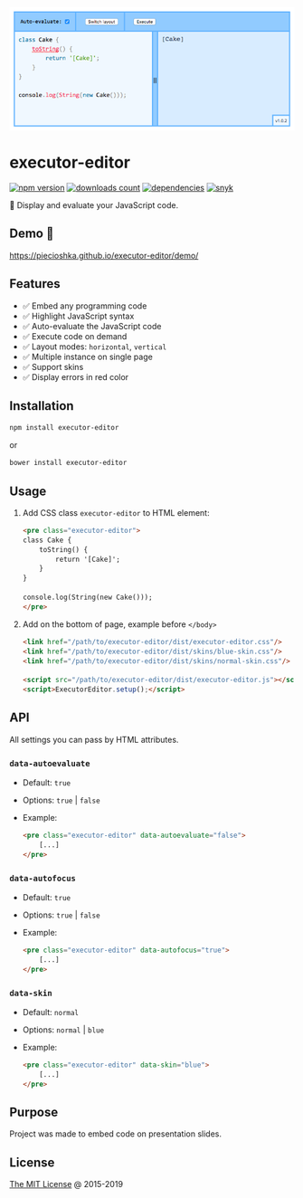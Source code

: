 <img src="./screenshots/editor.png" alt="Executor Editor v2.0" align="center">

# executor-editor

[![npm version](https://badge.fury.io/js/executor-editor.svg)](https://badge.fury.io/js/executor-editor)
[![downloads count](https://img.shields.io/npm/dt/executor-editor.svg)](https://www.npmjs.com/~piecioshka)
[![dependencies](https://david-dm.org/piecioshka/executor-editor.svg)](https://github.com/piecioshka/executor-editor)
[![snyk](https://snyk.io/test/github/piecioshka/executor-editor/badge.svg?targetFile=package.json)](https://snyk.io/test/github/piecioshka/executor-editor?targetFile=package.json)

:hammer: Display and evaluate your JavaScript code.

## Demo 🎉

<https://piecioshka.github.io/executor-editor/demo/>

## Features

* :white_check_mark: Embed any programming code
* :white_check_mark: Highlight JavaScript syntax
* :white_check_mark: Auto-evaluate the JavaScript code
* :white_check_mark: Execute code on demand
* :white_check_mark: Layout modes: `horizontal`, `vertical`
* :white_check_mark: Multiple instance on single page
* :white_check_mark: Support skins
* :white_check_mark: Display errors in red color

## Installation

```bash
npm install executor-editor
```

or

```bash
bower install executor-editor
```

## Usage

1. Add CSS class `executor-editor` to HTML element:

    ```html
    <pre class="executor-editor">
    class Cake {
        toString() {
            return '[Cake]';
        }
    }

    console.log(String(new Cake()));
    </pre>
    ```

2. Add on the bottom of page, example before `</body>`

    ```html
    <link href="/path/to/executor-editor/dist/executor-editor.css"/>
    <link href="/path/to/executor-editor/dist/skins/blue-skin.css"/>
    <link href="/path/to/executor-editor/dist/skins/normal-skin.css"/>

    <script src="/path/to/executor-editor/dist/executor-editor.js"></script>
    <script>ExecutorEditor.setup();</script>
    ```

## API

All settings you can pass by HTML attributes.

### `data-autoevaluate`

* Default: `true`
* Options: `true` | `false`
* Example:

    ```html
    <pre class="executor-editor" data-autoevaluate="false">
        [...]
    </pre>
    ```

### `data-autofocus`

* Default: `true`
* Options: `true` | `false`
* Example:

    ```html
    <pre class="executor-editor" data-autofocus="true">
        [...]
    </pre>
    ```

### `data-skin`

* Default: `normal`
* Options: `normal` | `blue`
* Example:

    ```html
    <pre class="executor-editor" data-skin="blue">
        [...]
    </pre>
    ```

## Purpose

Project was made to embed code on presentation slides.

## License

[The MIT License](https://piecioshka.mit-license.org) @ 2015-2019

